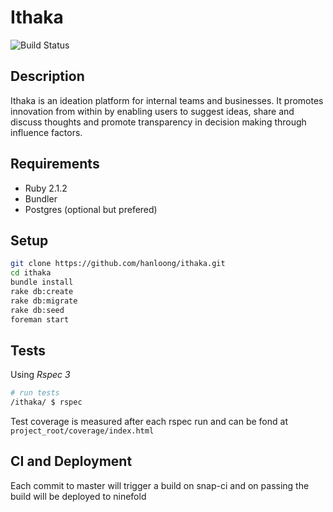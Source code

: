 Ithaka
=========

![Build Status](https://api.shippable.com/projects/53bb2e7a3957535502e29590/badge/master)

## Description

Ithaka is an ideation platform for internal teams and businesses. It promotes innovation from within by enabling users to suggest ideas, share and discuss thoughts and promote transparency in decision making through influence factors. 

## Requirements

- Ruby 2.1.2
- Bundler
- Postgres (optional but prefered)

## Setup

```bash
git clone https://github.com/hanloong/ithaka.git
cd ithaka
bundle install
rake db:create
rake db:migrate
rake db:seed
foreman start
```

## Tests

Using *Rspec 3*

```bash
# run tests
/ithaka/ $ rspec
```

Test coverage is measured after each rspec run and can be fond at ```project_root/coverage/index.html```

## CI and Deployment

Each commit to master will trigger a build on snap-ci and on passing the build will be deployed to ninefold

